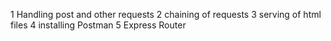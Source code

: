 1 Handling post and other requests
2 chaining of requests
3 serving of html files
4 installing Postman
5 Express Router